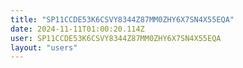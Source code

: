 ```yaml
---
title: "SP11CCDE53K6CSVY8344Z87MM0ZHY6X7SN4X55EQA"
date: 2024-11-11T01:00:20.114Z
user: SP11CCDE53K6CSVY8344Z87MM0ZHY6X7SN4X55EQA
layout: "users"
---
```

    